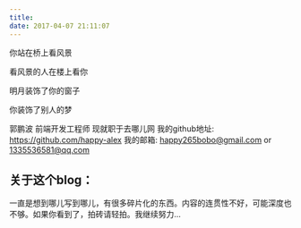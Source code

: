 ```yaml
---
title: 
date: 2017-04-07 21:11:07
---
```


你站在桥上看风景

看风景的人在楼上看你

明月装饰了你的窗子

你装饰了别人的梦


郭鹏波 前端开发工程师 
现就职于去哪儿网
我的github地址: https://github.com/happy-alex
我的邮箱: happy265bobo@gmail.com or 1335536581@qq.com


## 关于这个blog：
一直是想到哪儿写到哪儿，有很多碎片化的东西。内容的连贯性不好，可能深度也不够。如果你看到了，拍砖请轻拍。我继续努力...

